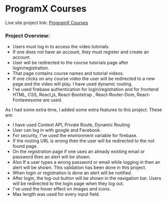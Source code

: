 # ProgramX Courses
Live site project link: [ProgramX Courses]( https://the-tann-mann-gaadi-task.web.app/)

### Project Overview:
* Users must log in to access the video tutorials. 
* If one does not have an account, they must register and create an account. 
* User will be redirected to the course tutorials page after login/registration. 
* That page contains course names and tutorial videos. 
* If one clicks on any course video the user will be redirected to a new page and the video will play. I have used dynamic routing. 
* I’ve used firebase authentication for login/registration and for frontend HTML, CSS, React,js, React-Bootstrap , React-Router-Dom, React-Fontawesome are used.

As I had some extra time, I added some extra features to this project. These are: 
* I have used Context API, Private Route, Dynamic Routing
* User can log in with google and Facebook. 
* For security, I've used the environment variable for firebase. 
* If the routing URL is wrong then the user will be redirected to the not found page. 
* On the registration page if one uses an already existing email or password then an alert will be shown. 
* Also If a user types a wrong password or email while logging in then an alert will be shown. This validation has been done in this project. 
* When login or registration is done an alert will be notified.  
* After login, the log-out button will be shown in the navigation bar. Users will be redirected to the login page when they log out. 
* I've used the hover effect on images and icons.
* Max length was used for every input field.